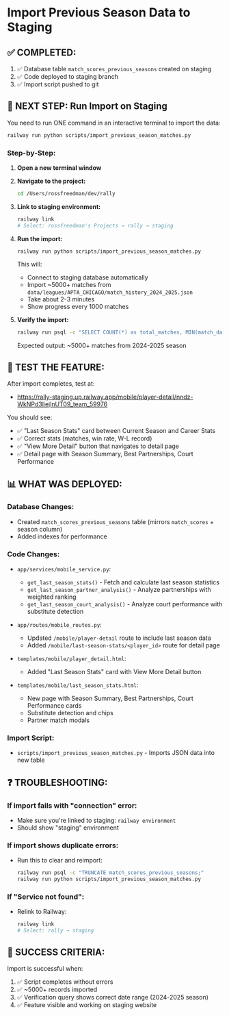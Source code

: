 # Import Previous Season Data to Staging

## ✅ COMPLETED:
1. ✅ Database table `match_scores_previous_seasons` created on staging
2. ✅ Code deployed to staging branch
3. ✅ Import script pushed to git

## 🔄 NEXT STEP: Run Import on Staging

You need to run ONE command in an interactive terminal to import the data:

```bash
railway run python scripts/import_previous_season_matches.py
```

### Step-by-Step:

1. **Open a new terminal window**

2. **Navigate to the project:**
   ```bash
   cd /Users/rossfreedman/dev/rally
   ```

3. **Link to staging environment:**
   ```bash
   railway link
   # Select: rossfreedman's Projects → rally → staging
   ```

4. **Run the import:**
   ```bash
   railway run python scripts/import_previous_season_matches.py
   ```

   This will:
   - Connect to staging database automatically
   - Import ~5000+ matches from `data/leagues/APTA_CHICAGO/match_history_2024_2025.json`
   - Take about 2-3 minutes
   - Show progress every 1000 matches

5. **Verify the import:**
   ```bash
   railway run psql -c "SELECT COUNT(*) as total_matches, MIN(match_date) as earliest, MAX(match_date) as latest FROM match_scores_previous_seasons WHERE season = '2024-2025';"
   ```

   Expected output: ~5000+ matches from 2024-2025 season

## 🧪 TEST THE FEATURE:

After import completes, test at:
- https://rally-staging.up.railway.app/mobile/player-detail/nndz-WkNPd3liejlnUT09_team_59976

You should see:
- ✅ "Last Season Stats" card between Current Season and Career Stats
- ✅ Correct stats (matches, win rate, W-L record)
- ✅ "View More Detail" button that navigates to detail page
- ✅ Detail page with Season Summary, Best Partnerships, Court Performance

## 📊 WHAT WAS DEPLOYED:

### Database Changes:
- Created `match_scores_previous_seasons` table (mirrors `match_scores` + season column)
- Added indexes for performance

### Code Changes:
- `app/services/mobile_service.py`: 
  - `get_last_season_stats()` - Fetch and calculate last season statistics
  - `get_last_season_partner_analysis()` - Analyze partnerships with weighted ranking
  - `get_last_season_court_analysis()` - Analyze court performance with substitute detection
  
- `app/routes/mobile_routes.py`:
  - Updated `/mobile/player-detail` route to include last season data
  - Added `/mobile/last-season-stats/<player_id>` route for detail page
  
- `templates/mobile/player_detail.html`:
  - Added "Last Season Stats" card with View More Detail button
  
- `templates/mobile/last_season_stats.html`:
  - New page with Season Summary, Best Partnerships, Court Performance cards
  - Substitute detection and chips
  - Partner match modals

### Import Script:
- `scripts/import_previous_season_matches.py` - Imports JSON data into new table

## ❓ TROUBLESHOOTING:

### If import fails with "connection" error:
- Make sure you're linked to staging: `railway environment`
- Should show "staging" environment

### If import shows duplicate errors:
- Run this to clear and reimport:
  ```bash
  railway run psql -c "TRUNCATE match_scores_previous_seasons;"
  railway run python scripts/import_previous_season_matches.py
  ```

### If "Service not found":
- Relink to Railway:
  ```bash
  railway link
  # Select: rally → staging
  ```

## 🎉 SUCCESS CRITERIA:

Import is successful when:
1. ✅ Script completes without errors
2. ✅ ~5000+ records imported
3. ✅ Verification query shows correct date range (2024-2025 season)
4. ✅ Feature visible and working on staging website

